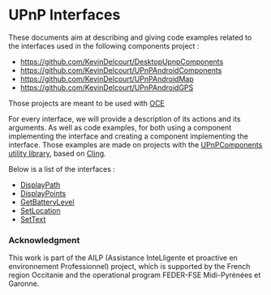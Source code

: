 # UPnP Interfaces

These documents aim at describing and giving code examples related to the interfaces used in the following components project : 
- https://github.com/KevinDelcourt/DesktopUpnpComponents
- https://github.com/KevinDelcourt/UPnPAndroidComponents
- https://github.com/KevinDelcourt/UPnPAndroidMap
- https://github.com/KevinDelcourt/UPnPAndroidGPS

Those projects are meant to be used with [OCE](https://github.com/SylvieTrouilhet/OCE)

For every interface, we will provide a description of its actions and its arguments. As well as code examples, for both using a component implementing the interface and creating a component implementing the interface. Those examples are made on projects with the [UPnPComponents utility library](https://github.com/KevinDelcourt/UPnPComponents), based on [Cling](http://4thline.org/projects/cling/core/manual/cling-core-manual.xhtml).

Below is a list of the interfaces :
- [DisplayPath](DisplayPath.md)
- [DisplayPoints](DisplayPoints.md)
- [GetBatteryLevel](GetBatteryLevel.md)
- [SetLocation](SetLocation.md)
- [SetText](SetText.md)

### Acknowledgment
This work is part of the AILP (Assistance InteLligente et proactive en environnement Professionnel) project, which is supported by the French region Occitanie and the operational program FEDER-FSE Midi-Pyrénées et Garonne.
